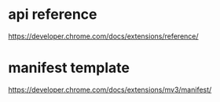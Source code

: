 # api reference

https://developer.chrome.com/docs/extensions/reference/

# manifest template

https://developer.chrome.com/docs/extensions/mv3/manifest/
